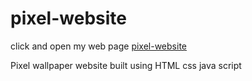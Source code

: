 # pixel-website
 click and open my web page [pixel-website]([https://pixel.adarshananda.com/])
  
Pixel wallpaper website built using  HTML css java script 
